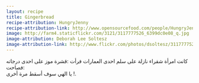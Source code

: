 ```yaml
---
layout: recipe
title: Gingerbread
recipe-attribution: HungryJenny
recipe-attribution-link: http://www.opensourcefood.com/people/HungryJenny/recipes/soft-christmas-gingerbread-cookies
image: http://farm4.staticflickr.com/3121/3117777526_6399dc0e08_q.jpg
image-attribution: Deborah Lee Soltesz
image-attribution-link: http://www.flickr.com/photos/dsoltesz/3117777526/
---
```


	
كانت امرأة شقراء نازلة على سلم احدى العمارات فرأت :قشرة موز على احدى درجاته فصاحت:    
 يا الهي سوف أسقط مرة أخرى !.
